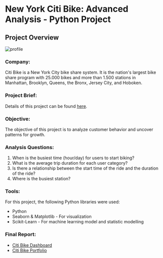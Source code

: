 # New York Citi Bike: Advanced Analysis - Python Project
## **Project Overview**

![profile](https://www.google.com/url?sa=i&url=https%3A%2F%2Ftowardsdatascience.com%2Ftracking-nyc-citi-bike-real-time-utilization-using-kafka-streams-1c0ea9e24e79&psig=AOvVaw1j5HZqK3RMn3pnf7Mesakn&ust=1714154537417000&source=images&cd=vfe&opi=89978449&ved=0CBIQjRxqFwoTCIismbT53YUDFQAAAAAdAAAAABAF)


### **Company:**<br>
Citi Bike is a New York City bike share system. It is the nation's largest bike share program with 25.000 bikes and more than 1.500 stations in Manhattan, Brooklyn, Queens, the Bronx, Jersey City, and Hoboken.

### **Project Brief:**<br>
Details of this project can be found [here](https://drive.google.com/file/d/14SaHzdoP2J7gQkHCpVauhnbXB_2H5RzR/view?usp=sharing).

### **Objective:**<br>
The objective of this project is to analyze customer behavior and uncover patterns for growth.

### **Analysis Questions:**<br>
1. When is the busiest time (hour/day) for users to start biking? 
2. What is the average trip duration for each user category?    
3. Is there a relationship between the start time of the ride and the duration of the ride?
4. Where is the busiest station?

### **Tools:**<br>
For this project, the following Python libraries were used:
- Python
- Seaborn & Matplotlib - For visualization
- Scikit-Learn - For machine learning model and statistic modelling

### **Final Report:**<br>
- [Citi Bike Dashboard](https://public.tableau.com/app/profile/natalia.violi.kristena.wijaya/viz/CitiBikeAnalysis_17140530578350/CitiBike)
- [Citi Bike Portfolio](https://nataliaviolii.github.io/DataAnalyticsPortfolio/portfolio.python.citi.html)
